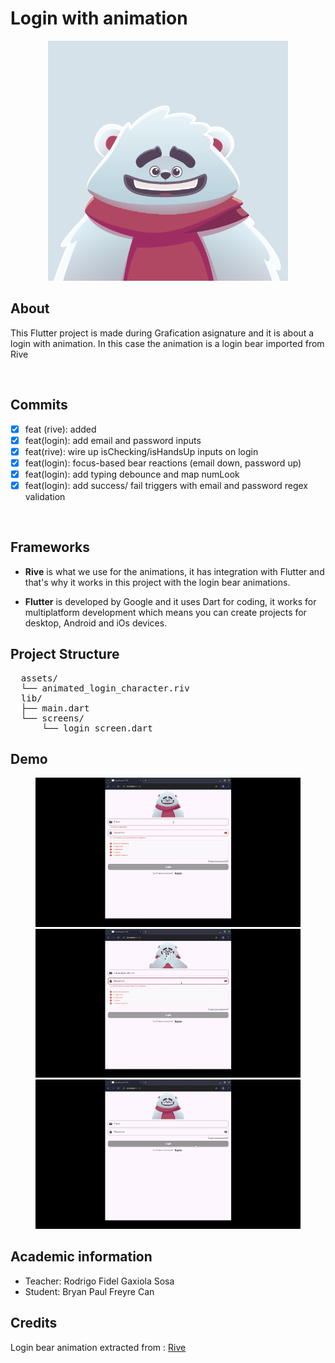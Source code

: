 #  Login with animation 

<div align="center">
 <picture>
  <img alt="Login bear" src="assets/login_bear.png" width=384 px>
 </picture>
</div>

## About

<p>This Flutter project is made during Grafication asignature and it is about a login with animation. In this case the animation is a login bear imported from Rive</p>
<br>

## Commits

- [X] feat (rive): added
- [X] feat(login): add email and password inputs
- [X] feat(rive): wire up isChecking/isHandsUp inputs on login
- [X] feat(login): focus-based bear reactions (email down, password up)
- [X] feat(login): add typing debounce and map numLook
- [X] feat(login): add success/ fail triggers with email and password regex validation
<br>

## Frameworks

-  <p><b>Rive</b> is what we use for the animations, it has integration with Flutter and that's why it works in this project with the login bear animations.</p>
-  <p><b>Flutter</b> is developed by Google and it uses Dart for coding, it works for multiplatform development which means you can create projects for desktop, Android and iOs devices.</p>

## Project Structure

<pre>
  assets/
  └── animated_login_character.riv
  lib/
  ├── main.dart
  └── screens/
      └── login_screen.dart
</pre>

## Demo

<div align=left>
 <figure>
  <img src="assets/email.gif" alt="here should be an email gif" width="450px">
  <img src="assets/password.gif" alt="here should be a password gif" width="450px">
  <img src="assets/errors.gif" alt="here should be an error gif" width="450px">
 </figure>
</div>

## Academic information 

- Teacher: Rodrigo Fidel Gaxiola Sosa
- Student: Bryan Paul Freyre Can

## Credits 

Login bear animation extracted from : [Rive](https://rive.app/marketplace/2735-5610-bear-trial/)
